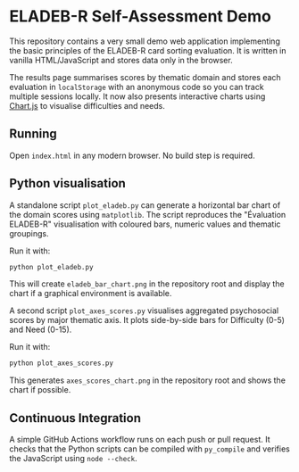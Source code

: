 # ELADEB-R Self-Assessment Demo

This repository contains a very small demo web application implementing the basic principles of the ELADEB-R card sorting evaluation. It is written in vanilla HTML/JavaScript and stores data only in the browser.

The results page summarises scores by thematic domain and stores each evaluation in `localStorage` with an anonymous code so you can track multiple sessions locally. It now also presents interactive charts using [Chart.js](https://www.chartjs.org/) to visualise difficulties and needs.

## Running

Open `index.html` in any modern browser. No build step is required.

## Python visualisation

A standalone script `plot_eladeb.py` can generate a horizontal bar chart of the
domain scores using `matplotlib`. The script reproduces the "Évaluation ELADEB-R"
visualisation with coloured bars, numeric values and thematic groupings.

Run it with:

```bash
python plot_eladeb.py
```

This will create `eladeb_bar_chart.png` in the repository root and display the
chart if a graphical environment is available.

A second script `plot_axes_scores.py` visualises aggregated psychosocial scores by major thematic axis. It plots side-by-side bars for Difficulty (0-5) and Need (0-15).

Run it with:

```bash
python plot_axes_scores.py
```

This generates `axes_scores_chart.png` in the repository root and shows the chart if possible.

## Continuous Integration

A simple GitHub Actions workflow runs on each push or pull request. It checks
that the Python scripts can be compiled with `py_compile` and verifies the
JavaScript using `node --check`.
